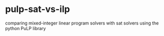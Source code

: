 # pulp-sat-vs-ilp
comparing mixed-integer linear program solvers with sat solvers using the python PuLP library
